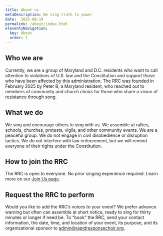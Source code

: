 ```yaml
---
title: About us
metaDescription: We sing truth to power
date:  2025-08-19
permalink: /about/index.html
eleventyNavigation:
  key: About
  order: 1
---
```


## Who we are

Currently, we are a group of Maryland and D.C. residents who want to call attention to violations of U.S. law and the Constitution and support those who have been affected by this administration. The RRC was founded in February 2025 by Peter B, a Maryland resident, who reached out to members of community and church choirs for those who share a vision of resistance through song.

## What we do

We sing and encourage others to sing with us. We assemble at rallies, schools, churches, protests, vigils, and other community events. We are a peaceful group. We do not engage in civil disobedience or disruption tactics. We do not interfere with law enforcement, but we will remind everyone of their rights under the Constitution.

## How to join the RRC

The RRC is open to everyone. No prior singing experience required. Learn more on our [Join Us page](https://rapidresponsechoir.org/join).

## Request the RRC to perform

Would you like to add the RRC’s voices to your event? We prefer advance warning but often can assemble at short notice, ready to sing for thirty minutes or longer if need be. To “book” the RRC, send your contact information, the date, time, and location of your event, its purpose, and its organizational sponsor to <admin@rapidresponsechoir.org>. 

